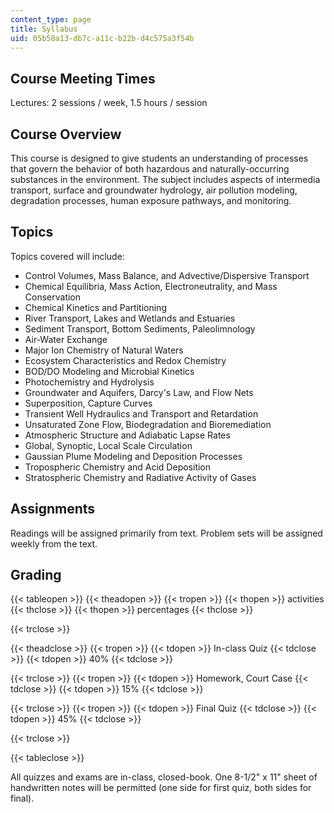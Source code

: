 ```yaml
---
content_type: page
title: Syllabus
uid: 05b58a13-db7c-a11c-b22b-d4c575a3f54b
---
```


Course Meeting Times
--------------------

Lectures: 2 sessions / week, 1.5 hours / session

Course Overview
---------------

This course is designed to give students an understanding of processes that govern the behavior of both hazardous and naturally-occurring substances in the environment. The subject includes aspects of intermedia transport, surface and groundwater hydrology, air pollution modeling, degradation processes, human exposure pathways, and monitoring.

Topics
------

Topics covered will include:

*   Control Volumes, Mass Balance, and Advective/Dispersive Transport
*   Chemical Equilibria, Mass Action, Electroneutrality, and Mass Conservation
*   Chemical Kinetics and Partitioning
*   River Transport, Lakes and Wetlands and Estuaries
*   Sediment Transport, Bottom Sediments, Paleolimnology
*   Air-Water Exchange
*   Major Ion Chemistry of Natural Waters
*   Ecosystem Characteristics and Redox Chemistry
*   BOD/DO Modeling and Microbial Kinetics
*   Photochemistry and Hydrolysis
*   Groundwater and Aquifers, Darcy's Law, and Flow Nets
*   Superposition, Capture Curves
*   Transient Well Hydraulics and Transport and Retardation
*   Unsaturated Zone Flow, Biodegradation and Bioremediation
*   Atmospheric Structure and Adiabatic Lapse Rates
*   Global, Synoptic, Local Scale Circulation
*   Gaussian Plume Modeling and Deposition Processes
*   Tropospheric Chemistry and Acid Deposition
*   Stratospheric Chemistry and Radiative Activity of Gases

Assignments
-----------

Readings will be assigned primarily from text. Problem sets will be assigned weekly from the text.

Grading
-------

{{< tableopen >}}
{{< theadopen >}}
{{< tropen >}}
{{< thopen >}}
activities
{{< thclose >}}
{{< thopen >}}
percentages
{{< thclose >}}

{{< trclose >}}

{{< theadclose >}}
{{< tropen >}}
{{< tdopen >}}
In-class Quiz
{{< tdclose >}}
{{< tdopen >}}
40%
{{< tdclose >}}

{{< trclose >}}
{{< tropen >}}
{{< tdopen >}}
Homework, Court Case
{{< tdclose >}}
{{< tdopen >}}
15%
{{< tdclose >}}

{{< trclose >}}
{{< tropen >}}
{{< tdopen >}}
Final Quiz
{{< tdclose >}}
{{< tdopen >}}
45%
{{< tdclose >}}

{{< trclose >}}

{{< tableclose >}}

All quizzes and exams are in-class, closed-book. One 8-1/2" x 11" sheet of handwritten notes will be permitted (one side for first quiz, both sides for final).
